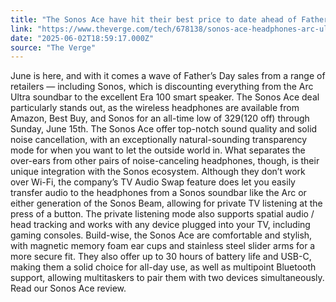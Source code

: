 ```yaml
---
title: "The Sonos Ace have hit their best price to date ahead of Father’s Day "
link: "https://www.theverge.com/tech/678138/sonos-ace-headphones-arc-ultra-fathers-day-2025-deal-sale"
date: "2025-06-02T18:59:17.000Z"
source: "The Verge"
---
```


June is here, and with it comes a wave of Father’s Day sales from a range of retailers — including Sonos, which is discounting everything from the Arc Ultra soundbar to the excellent Era 100 smart speaker.
 The Sonos Ace deal particularly stands out, as the wireless headphones are available from Amazon, Best Buy, and Sonos for an all-time low of $329 ($120 off) through Sunday, June 15th.
The Sonos Ace offer top-notch sound quality and solid noise cancellation, with an exceptionally natural-sounding transparency mode for when you want to let the outside world in.
 What separates the over-ears from other pairs of noise-canceling headphones, though, is their unique integration with the Sonos ecosystem.
 Although they don’t work over Wi-Fi, the company’s TV Audio Swap feature does let you easily transfer audio to the headphones from a Sonos soundbar like the Arc or either generation of the Sonos Beam, allowing for private TV listening at the press of a button.
 The private listening mode also supports spatial audio / head tracking and works with any device plugged into your TV, including gaming consoles.
Build-wise, the Sonos Ace are comfortable and stylish, with magnetic memory foam ear cups and stainless steel slider arms for a more secure fit.
 They also offer up to 30 hours of battery life and USB-C, making them a solid choice for all-day use, as well as multipoint Bluetooth support, allowing multitaskers to pair them with two devices simultaneously.
Read our Sonos Ace review.